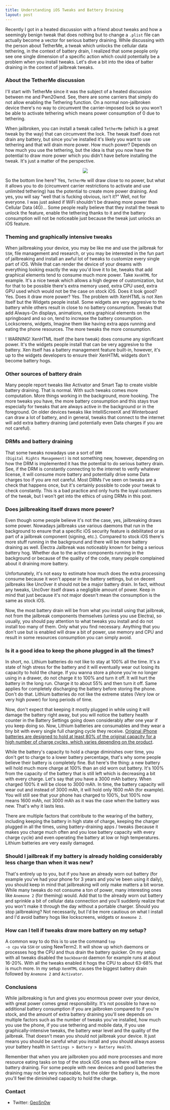 ```yaml
---
title: Understanding iOS Tweaks and Battery Draining
layout: post
---
```


Recently I got in a heated discussion with a friend about tweaks and how a seemingly benign tweak that does nothing but to change a <code class="high">.plist</code> file can actually become a vector for serious battery draining. While discussing with the person about TetherMe, a tweak which unlocks the cellular data tethering, in the context of battery drain, I realized that some people only see one single dimension of a specific action which could potentially be a problem when you install tweaks. Let's dive a bit into the idea of batter draining in the context of jailbreak tweaks.

### About the TetherMe discussion
I'll start with TetherMe since it was the subject of a heated discussion between me and Pwn20wnd. See, there are some carriers that simply do not allow enabling the Tethering function. On a normal non-jailbroken device there's no way to circumvent the carrier-imposed lock so you won't be able to activate tethering which means power consumption of 0 due to tethering.

When jailbroken, you can install a tweak called <code class="high">TetherMe</code> (which is a great tweak by the way) that can circumvent the lock. The tweak itself does not drain any battery, but since you've installed it's likely you want to use tethering and that will drain more power. How much power? Depends on how much you use the tethering, but the idea is that you now have the potential to draw more power which you didn't have before installing the tweak. It's just a matter of the perspective.

<p align="center">
  <img src="https://user-images.githubusercontent.com/15067741/54457638-33076300-4762-11e9-9c7b-76b7b9a86a03.png">
</p>

So the bottom line here? Yes, <code class="high">TetherMe</code> will draw close to no power, but what it allows you to do (circumvent carrier restrictions to activate and use unlimited tethering) has the potential to create more power draining. And yes, you will say "well that is fucking obvious, isn't it?" Well, not for everyone. I was just asked if WiFi shouldn't be drawing more power than Cellular Data (4G)... Some people really believe that they install the tweak to unlock the feature, enable the tethering thanks to it and the battery consumption will not be noticeable just because the tweak just unlocks an iOS feature.

### Theming and graphically intensive tweaks
When jailbreaking your device, you may be like me and use the jailbreak for <code class="high">SSH</code>, file management and research, or you may be interested in the fun part of jailbreaking and install an awful lot of tweaks to customize every single part of iOS. While that can render the device of your dreams with everything looking exactly the way you'd love it to be, tweaks that add graphical elements tend to consume much more power. Take <code class="high">XenHTML</code> for example. It's a nice tweak which allows a high degree of customization, but for that to be possible there's extra memory used, extra CPU used, extra GPU used which would not be the case on stock iOS. Does it look good? Yes. Does it draw more power? Yes. The problem with XenHTML is not Xen itself but the Widgets people install. Some widgets are very aggresive to the battery while others result in close to no battery consumption. Tweaks that add Always-On displays, animations, extra graphical elements on the springboard and so on, tend to increase the battery consumption. Lockscreens, widgets, Imagine them like having extra apps running and eating the phone resources. The more tweaks the more consumption.

! WARNING! XenHTML itself (the bare tweak) does consume any significant power. It's the widgets people install that can be very aggresive to the battery. Xen itself has a battery management feature built-in, however, it's up to the widgets developers to ensure their XenHTML widgets don't become battery hogs.

### Other sources of battery drain
Many people report tweaks like Activator and Smart Tap to create visible battery draining. That is normal. With such tweaks comes more computation. More things working in the background, more hooking. The more tweaks you have, the more battery consumption and this stays true especially for tweaks that are always active in the background or in the foreground. On older devices tweaks like IntelliScreenX and Winterboard can draw a lot of battery, and in general, tweaks that connect to the internet will add extra battery draining (and potentially even Data charges if you are not careful).

### DRMs and battery draining
That some tweaks nowadays use a sort of <code class="high">DRM (Digital Rights Management)</code> is not something new, however, depending on how the DRM is implemented it has the potential to do serious battery drain. See, if the DRM is constantly connecting to the internet to verify whatever license, it will consume more battery and potentially drive some Data charges too if you are not careful. Most DRMs I've seen on tweaks are a check that happens once, but it's certainly possible to code your tweak to check constantly. This is a bad practice and only hurts the loyal customers of the tweak, but I won't get into the ethics of using DRMs in this post.

### Does jailbreaking itself draws more power?
Even though some people believe it's not the case, yes, jailbreaking draws some power. Nowadays jailbreaks use various daemons that run in the background to ensure that a specific iOS security feature is debilitated or as part of a jailbreak component (signing, etc.). Compared to stock iOS there's more stuff running in the background and there will be more battery draining as well. Electra Jailbreak was noticeably known for being a serious battery hog. Whether due to the active components running in the background or because of the quality of the code, many people complained about it draining more battery. 

Unfortunately, it's not easy to estimate how much does the extra processing consume because it won't appear in the battery settings, but on decent jailbreaks like Unc0ver it should not be a major battery drain. In fact, without any tweaks, Unc0ver itself draws a negligible amount of power. Keep in mind that just because it's not major doesn't mean the consumption is the same as stock iOS.

Now, the most battery drain will be from what you install using that jailbreak, not from the jailbreak components themselves (unless you use Electra), so usually, you should pay attention to what tweaks you install and do not install too many of them. Only what you find necessary. Anything that you don't use but is enabled will draw a bit of power, use memory and CPU and result in some resources consumption you can simply avoid.

### Is it a good idea to keep the phone plugged in all the times?
In short, no. Lithium batteries do not like to stay at 100% all the time. It's a state of high stress for the battery and it will eventually wear out losing its capacity to hold the charge. If you wanna store a phone you're no longer using in a drawer, do not charge it to 100% and turn it off. It will hurt the battery in the long run. Charge it to about 55% and then turn it off. Same applies for completely discharging the battery before storing the phone. Don't do that. Lithium batteries do not like the extreme states (Very low or very high power) for long periods of time.

Now, don't expect that keeping it mostly plugged in while using it will damage the battery right away, but you will notice the battery health counter in the Battery Settings going down considerably after one year if you keep doing so. Now, Lithium batteries are consumables and they wear a tiny bit with every single full charging cycle they receive. <a href="https://www.apple.com/batteries/why-lithium-ion/">Original iPhone batteries are designed to hold at least 80% of the original capacity for a high number of charge cycles, which varies depending on the product</a>.

While the battery's capacity to hold a charge diminishes over time, you don't get to charge to a lower battery percentage, that's why some people believe their battery is completely fine. But here's the thing: a new battery will hold much more charge at 100% than an old worn out battery. It's 100% from the capacity of the battery that is still left which is decreasing a bit with every charge. Let's say that you have a 3000 mAh battery. When charged 100% it will be close to 3000 mAh. In time, the battery capacity will wear out and instead of 3000 mAh, it will hold only 1600 mAh (for example). You will still see that your phone has charged to 100%, but 100% now means 1600 mAh, not 3000 mAh as it was the case when the battery was new. That's why it lasts less.

There are multiple factors that contribute to the wearing of the battery, including keeping the battery in high state of charge, keeping the charger plugged in all the times, using battery-draining apps / tweaks (because it makes you charge much often and you lose battery capacity with every charge cycle) and even operating the battery at low or high temperatures. Lithium batteries are very easily damaged.

### Should I jailbreak if my battery is already holding considerably less charge than when it was new?
That's entirely up to you, but if you have an already worn out battery (for example you've had your phone for 3 years and you've been using it daily), you should keep in mind that jailbreaking will only make matters a bit worse. While many tweaks do not consume a ton of power, many interesting ones like <code class="high">Anemone 2</code> (for theming) would. Add that to the already worn out battery and sprinkle a bit of cellular data connection and you'll suddenly realize that you won't make it through the day without a portable charger. Should you stop jailbreaking? Not necessarily, but I'd be more cautious on what I install and I'd avoid battery hogs like lockscreens, widgets or <code class="high">Anemone 2</code>. 

### How can I tell if tweaks draw more battery on my setup?
A common way to do this is to use the command <code class="high">top -o cpu</code> via <code class="high">SSH</code> or using NewTerm2. It will show up which daemons or processes hog the CPU and thus drain the battery quicker. On my setup with all tweaks disabled the <code class="high">backboardd</code> daemon for example runs at about 16-20%. With all the tweaks enabled it hogs the CPU to about 63-68% that is much more. In my setup <code class="high">XenHTML</code> causes the biggest battery drain followed by <code class="high">Anemone 2</code> and <code class="high">Activator</code>.

### Conclusions
While jailbreaking is fun and gives you enormous power over your device, with great power comes great responsibility. It's not possible to have no additional battery consumption if you are jailbroken compared to if you're stock, and the amount of extra battery draining you'll see depends on multiple factors such as the number of tweaks you've installed, how much you use the phone, if you use tethering and mobile data, if you use graphically-intensive tweaks, the battery wear level and the quality of the jailbreak. That doesn't mean you should not jailbreak your device. It just means you should be careful what you install and you should always assess your battery health in <code class="high">Settings > Battery > Battery Health</code>. 

Remember that when you are jailbroken you add more processes and more resource eating tasks on top of the stock iOS ones so there will be more battery draining. For some people with new devices and good batteries the draining may not be very noticeable, but the older the battery is, the more you'll feel the diminished capacity to hold the charge. 

### Contact

* Twitter: <a href="https://twitter.com/FCE365">GeoSn0w 
